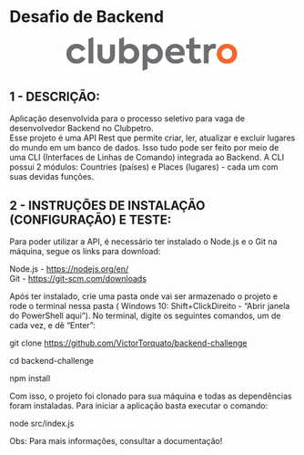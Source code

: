 # Desafio de Backend

<img src="./img/logo-clubpetro.png" style="margin-left: 100px"
     alt="Clubpetro" width="300">

## 1 - DESCRIÇÃO:

Aplicação desenvolvida para o processo seletivo para vaga de desenvolvedor Backend no Clubpetro.  
Esse projeto é uma API Rest que permite criar, ler, atualizar e excluir lugares do mundo em um banco de dados. Isso tudo pode ser feito por meio de uma CLI (Interfaces de Linhas de Comando) integrada ao Backend. A CLI possui 2 módulos: Countries (países) e Places (lugares) - cada um com suas devidas funções.

## 2 - INSTRUÇÕES DE INSTALAÇÃO (CONFIGURAÇÃO) E TESTE:  

Para poder utilizar a API, é necessário ter instalado o Node.js e o Git na máquina, segue os links para download: 

Node.js - https://nodejs.org/en/  
Git - https://git-scm.com/downloads 

Após ter instalado, crie uma pasta onde vai ser armazenado o projeto e rode o terminal nessa pasta ( Windows 10: Shift+ClickDireito - “Abrir janela do PowerShell aqui”). No terminal, digite os seguintes comandos, um de cada vez, e dê “Enter”:  

git clone https://github.com/VictorTorquato/backend-challenge 

cd backend-challenge 

npm install  

Com isso, o projeto foi clonado para sua máquina e todas as dependências foram instaladas. Para iniciar a aplicação basta executar o comando:  

node src/index.js  

Obs: Para mais informações, consultar a documentação!
